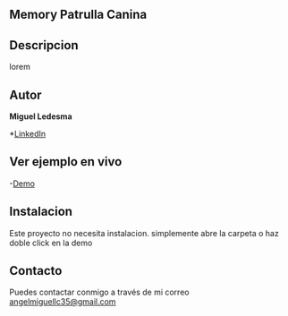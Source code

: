 ## Memory Patrulla Canina

## Descripcion

lorem

## Autor 
**Miguel Ledesma**

*[LinkedIn](https://www.linkedin.com/in/miguelledesmac)

## Ver ejemplo en vivo
-[Demo](https://miguelledesmac.github.io/memory-patrulla-canina/)

## Instalacion
Este proyecto no necesita instalacion. simplemente abre la carpeta o haz doble click en la demo

## Contacto
Puedes contactar conmigo a través de mi correo angelmiguellc35@gmail.com
